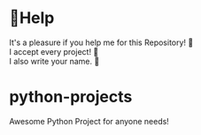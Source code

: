 # 🔴Help
It's a pleasure if you help me for this Repository! 🥺 <br>
I accept every project! 💚 <br>
I also write your name. 🐣
# python-projects
Awesome Python Project for anyone needs!
